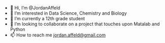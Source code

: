- 👋 Hi, I’m @JordanAffeld
- 👀 I’m interested in Data Science, Chemistry and Biology
- 🌱 I’m currently a 12th grade student
- 💞️ I’m looking to collaborate on a project that touches upon Matalab and Python
- 📫 How to reach me jordan.affeld@gmail.com

<!---
JordanAffeld/JordanAffeld is a ✨ special ✨ repository because its `README.md` (this file) appears on your GitHub profile.
You can click the Preview link to take a look at your changes.
--->

